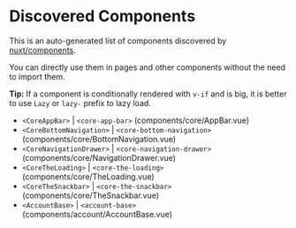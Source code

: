 # Discovered Components

This is an auto-generated list of components discovered by [nuxt/components](https://github.com/nuxt/components).

You can directly use them in pages and other components without the need to import them.

**Tip:** If a component is conditionally rendered with `v-if` and is big, it is better to use `Lazy` or `lazy-` prefix to lazy load.

- `<CoreAppBar>` | `<core-app-bar>` (components/core/AppBar.vue)
- `<CoreBottomNavigation>` | `<core-bottom-navigation>` (components/core/BottomNavigation.vue)
- `<CoreNavigationDrawer>` | `<core-navigation-drawer>` (components/core/NavigationDrawer.vue)
- `<CoreTheLoading>` | `<core-the-loading>` (components/core/TheLoading.vue)
- `<CoreTheSnackbar>` | `<core-the-snackbar>` (components/core/TheSnackbar.vue)
- `<AccountBase>` | `<account-base>` (components/account/AccountBase.vue)
